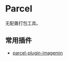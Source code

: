 # Parcel

无配置打包工具。

## 常用插件

-   [parcel-plugin-imagemin](https://github.com/DeMoorJasper/parcel-plugin-imagemin)

